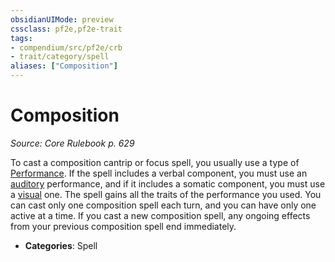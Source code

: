 ```yaml
---
obsidianUIMode: preview
cssclass: pf2e,pf2e-trait
tags:
- compendium/src/pf2e/crb
- trait/category/spell
aliases: ["Composition"]
---
```

# Composition  
*Source: Core Rulebook p. 629*  

To cast a composition cantrip or focus spell, you usually use a type of [Performance](compendium/skills.md#Performance). If the spell includes a verbal component, you must use an [auditory](rules/traits/auditory.md "Auditory Effect Trait") performance, and if it includes a somatic component, you must use a [visual](rules/traits/visual.md "Visual Effect Trait") one. The spell gains all the traits of the performance you used. You can cast only one composition spell each turn, and you can have only one active at a time. If you cast a new composition spell, any ongoing effects from your previous composition spell end immediately.

- **Categories**: Spell
